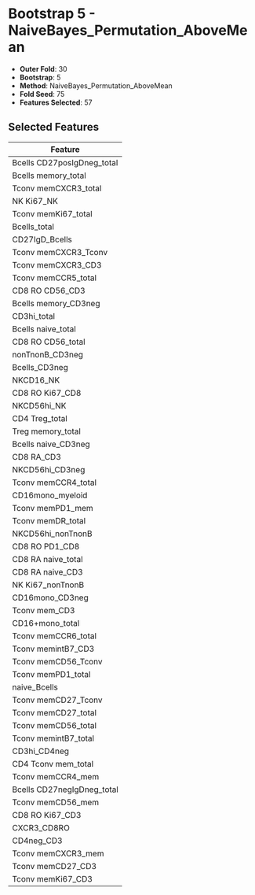 # Bootstrap 5 - NaiveBayes_Permutation_AboveMean

- **Outer Fold**: 30
- **Bootstrap**: 5
- **Method**: NaiveBayes_Permutation_AboveMean
- **Fold Seed**: 75
- **Features Selected**: 57

## Selected Features

| Feature |
|---------|
| Bcells CD27posIgDneg_total |
| Bcells memory_total |
| Tconv memCXCR3_total |
| NK Ki67_NK |
| Tconv memKi67_total |
| Bcells_total |
| CD27IgD_Bcells |
| Tconv memCXCR3_Tconv |
| Tconv memCXCR3_CD3 |
| Tconv memCCR5_total |
| CD8 RO CD56_CD3 |
| Bcells memory_CD3neg |
| CD3hi_total |
| Bcells naive_total |
| CD8 RO CD56_total |
| nonTnonB_CD3neg |
| Bcells_CD3neg |
| NKCD16_NK |
| CD8 RO Ki67_CD8 |
| NKCD56hi_NK |
| CD4 Treg_total |
| Treg memory_total |
| Bcells naive_CD3neg |
| CD8 RA_CD3 |
| NKCD56hi_CD3neg |
| Tconv memCCR4_total |
| CD16mono_myeloid |
| Tconv memPD1_mem |
| Tconv memDR_total |
| NKCD56hi_nonTnonB |
| CD8 RO PD1_CD8 |
| CD8 RA naive_total |
| CD8 RA naive_CD3 |
| NK Ki67_nonTnonB |
| CD16mono_CD3neg |
| Tconv mem_CD3 |
| CD16+mono_total |
| Tconv memCCR6_total |
| Tconv memintB7_CD3 |
| Tconv memCD56_Tconv |
| Tconv memPD1_total |
| naive_Bcells |
| Tconv memCD27_Tconv |
| Tconv memCD27_total |
| Tconv memCD56_total |
| Tconv memintB7_total |
| CD3hi_CD4neg |
| CD4 Tconv mem_total |
| Tconv memCCR4_mem |
| Bcells CD27negIgDneg_total |
| Tconv memCD56_mem |
| CD8  RO Ki67_CD3 |
| CXCR3_CD8RO |
| CD4neg_CD3 |
| Tconv memCXCR3_mem |
| Tconv memCD27_CD3 |
| Tconv memKi67_CD3 |
